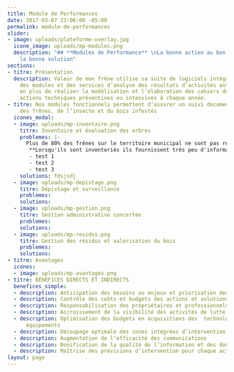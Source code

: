```yaml
---
title: Module de Performances
date: 2017-03-07 23:06:00 -05:00
permalink: module-de-performances
slider:
- image: uploads/plateforme-overlay.jpg
  icone_image: uploads/mp-modules.png
  description: "## **Modules de Performance** \nLa bonne action au bon endroit avec
    la bonne solution"
sections:
- titre: Présentation
  description: Valeur de mon frêne utilise sa suite de logiciels intégrés pour fournir
    des modules et des services d’analyse des résultats d’activités antérieures. Ceci
    en plus de réaliser la modélisation et l’élaboration des cahiers de charges des
    actions techniques préventives ou intensives à chaque année.
- titre: Nos modules fonctionnels permettent d’assurer un suivi documenté et maîtrisé
    des frênes, de l’insecte et du bois infestés
  icones_modal:
  - image: uploads/mp-inventaire.png
    titre: Inventaire et évaluation des arbres
    problemes: |-
      Plus de 80% des frênes sur le territoire municipal ne sont pas repertoriés.
       **Lorsqu'ils sont inventoriés ils fournissent très peu d'information**
       - test 1
       - test 2
       - test 3
    solutions: fdsjsdj
  - image: uploads/mp-depistage.png
    titre: Dépistage et surveillance
    problemes: 
    solutions: 
  - image: uploads/mp-gestion.png
    titre: Gestion administrative concertée
    problemes: 
    solutions: 
  - image: uploads/mp-residus.png
    titre: Gestion des résidus et valorisation du bois
    problemes: 
    solutions: 
- titre: Avantages
  icones:
  - image: uploads/mp-avantages.png
- titre: BÉNÉFICES DIRECTS ET INDIRECTS
  benefices_simple:
  - description: Anticipation des besoins ou enjeux et priorisation des activités
  - description: Contrôle des coûts et budgets des actions et solutions
  - description: Responsabilisation des propriétaires et professionnels
  - description: Accroissement de la visibilité des activités de lutte
  - description: Optimisation des budgets en acquisitions des  technologies et des
      équipements
  - description: Découpage optimale des zones intégrées d’intervention
  - description: Augmentation de l’efficacité des communications
  - description: Bonification de la qualité de l’information et des données
  - description: Maîtrise des prévisions d’intervention pour chaque activité
layout: page
---
```


